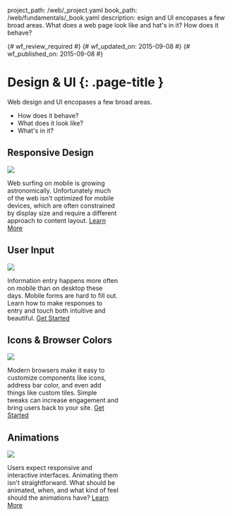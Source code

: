 project_path: /web/_project.yaml
book_path: /web/fundamentals/_book.yaml
description: esign and UI encopases a few broad areas. What does a web page look like and hat's in it? How does it behave?

{# wf_review_required #}
{# wf_updated_on: 2015-09-08 #}
{# wf_published_on: 2015-09-08 #}

# Design & UI {: .page-title }

Web design and UI encopases a few broad areas.

* How does it behave?
* What does it look like?
* What's in it?

<style>.wf-width-50 {width: 50%;}</style>


<div class="attempt-left wf-width-50">
  <h2>Responsive Design</h2>
  <a href="tbd">
    <img src="https://placehold.it/321x213">
  </a>
  <p>
    Web surfing on mobile is growing astronomically. Unfortunately much of the web isn't optimized for mobile devices, which are often constrained by display size and require a different approach to content layout.
    <a href="responsive">Learn More</a>
  </p>
</div>

<div class="attempt-right wf-width-50">
  <h2>User Input</h2>
  <a href="imput/forms/">
    <img src="https://placehold.it/321x213">
  </a>
  <p>
    Information entry happens more often on mobile than on desktop these days. Mobile forms are hard to fill out. Learn how to make responses to entry and touch both intuitive and beautiful.
    <a href="input/forms/">Get Started</a>
  </p>
</div>

<div class="attempt-left wf-width-50">
  <h2>Icons &amp; Browser Colors</h2>
  <a href="tbd">
    <img src="https://placehold.it/321x213">
  </a>
  <p>
    Modern browsers make it easy to customize components like icons, address bar color, and even add things like custom tiles. Simple tweaks can increase engagement and bring users back to your site. <!-- If you're building a [progressive web app](/web/progressive-web-apps/) you'll need these techniques to make your site feel more app like. -->
    <a href="tbd">Get Started</a>
  </p>
</div>

<div class="attempt-right wf-width-50">
  <h2>Animations</h2>
  <a href="animations/">
    <img src="https://placehold.it/321x213">
  </a>
  <p>
    Users expect responsive and interactive interfaces. Animating them isn't straightforward. What should be animated, when, and what kind of feel should the animations have?
    <a href="animations/">Learn More</a>
  </p>
</div>
